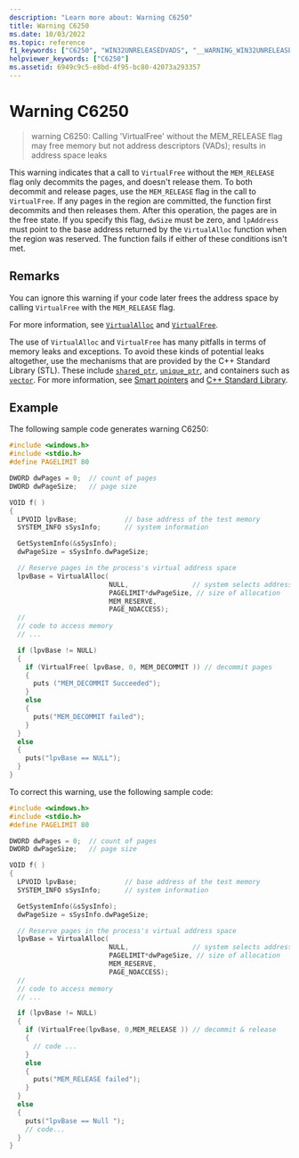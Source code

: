 ```yaml
---
description: "Learn more about: Warning C6250"
title: Warning C6250
ms.date: 10/03/2022
ms.topic: reference
f1_keywords: ["C6250", "WIN32UNRELEASEDVADS", "__WARNING_WIN32UNRELEASEDVADS"]
helpviewer_keywords: ["C6250"]
ms.assetid: 6949c9c5-e8bd-4f95-bc80-42073a293357
---
```

# Warning C6250

> warning C6250: Calling 'VirtualFree' without the MEM_RELEASE flag may free memory but not address descriptors (VADs); results in address space leaks

This warning indicates that a call to `VirtualFree` without the `MEM_RELEASE` flag only decommits the pages, and doesn't release them. To both decommit and release pages, use the `MEM_RELEASE` flag in the call to `VirtualFree`. If any pages in the region are committed, the function first decommits and then releases them. After this operation, the pages are in the free state. If you specify this flag, `dwSize` must be zero, and `lpAddress` must point to the base address returned by the `VirtualAlloc` function when the region was reserved. The function fails if either of these conditions isn't met.

## Remarks

You can ignore this warning if your code later frees the address space by calling `VirtualFree` with the `MEM_RELEASE` flag.

For more information, see [`VirtualAlloc`](/windows/win32/api/memoryapi/nf-memoryapi-virtualalloc) and [`VirtualFree`](/windows/win32/api/memoryapi/nf-memoryapi-virtualfree).

The use of `VirtualAlloc` and `VirtualFree` has many pitfalls in terms of memory leaks and exceptions. To avoid these kinds of potential leaks altogether, use the mechanisms that are provided by the C++ Standard Library (STL). These include [`shared_ptr`](../standard-library/shared-ptr-class.md), [`unique_ptr`](../standard-library/unique-ptr-class.md), and containers such as [`vector`](../standard-library/vector.md). For more information, see [Smart pointers](../cpp/smart-pointers-modern-cpp.md) and [C++ Standard Library](../standard-library/cpp-standard-library-reference.md).

## Example

The following sample code generates warning C6250:

```cpp
#include <windows.h>
#include <stdio.h>
#define PAGELIMIT 80

DWORD dwPages = 0;  // count of pages
DWORD dwPageSize;   // page size

VOID f( )
{
  LPVOID lpvBase;            // base address of the test memory
  SYSTEM_INFO sSysInfo;      // system information

  GetSystemInfo(&sSysInfo);
  dwPageSize = sSysInfo.dwPageSize;

  // Reserve pages in the process's virtual address space
  lpvBase = VirtualAlloc(
                         NULL,                // system selects address
                         PAGELIMIT*dwPageSize, // size of allocation
                         MEM_RESERVE,
                         PAGE_NOACCESS);
  //
  // code to access memory
  // ...

  if (lpvBase != NULL)
  {
    if (VirtualFree( lpvBase, 0, MEM_DECOMMIT )) // decommit pages
    {
      puts ("MEM_DECOMMIT Succeeded");
    }
    else
    {
      puts("MEM_DECOMMIT failed");
    }
  }
  else
  {
    puts("lpvBase == NULL");
  }
}
```

To correct this warning, use the following sample code:

```cpp
#include <windows.h>
#include <stdio.h>
#define PAGELIMIT 80

DWORD dwPages = 0;  // count of pages
DWORD dwPageSize;   // page size

VOID f( )
{
  LPVOID lpvBase;            // base address of the test memory
  SYSTEM_INFO sSysInfo;      // system information

  GetSystemInfo(&sSysInfo);
  dwPageSize = sSysInfo.dwPageSize;

  // Reserve pages in the process's virtual address space
  lpvBase = VirtualAlloc(
                         NULL,                // system selects address
                         PAGELIMIT*dwPageSize, // size of allocation
                         MEM_RESERVE,
                         PAGE_NOACCESS);
  //
  // code to access memory
  // ...

  if (lpvBase != NULL)
  {
    if (VirtualFree(lpvBase, 0,MEM_RELEASE )) // decommit & release
    {
      // code ...
    }
    else
    {
      puts("MEM_RELEASE failed");
    }
  }
  else
  {
    puts("lpvBase == Null ");
    // code...
  }
}
```
